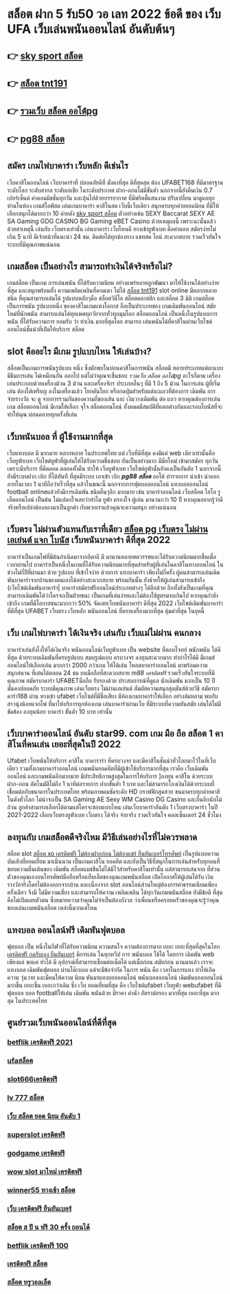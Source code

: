 # สล็อต ฝาก 5 รับ50 วอ เลท 2022 ข้อดี ของ เว็บ UFA  เว็บเล่นพนันออนไลน์ อันดับต้นๆ 

## 👉 [sky sport สล็อต](https://mabet.net/credit-free-new/)
## 👉 [สล็อต tnt191](https://mabet.net/register/)
## 👉 [รวมเว็บ สล็อต ออโต้pg](https://mabet.net/register/)
## 👉 [pg88 สล็อต](https://bio.link/tisawago)

## สมัคร เกมไพ่บาคาร่า  เว็บหลัก  ดีเช่นไร

เว็บคาสิโนออนไลน์  เว็บบาคาร่าที่ ปลอดภัยดีที่ มั่งคงที่สุด ดีที่สุดสุด ต้อง UFABET168 ที่มีมาตรฐานระดับโลก ระดับสากล ระดับเอเชีย ในระดับประเทศ  ฝาก-ถอนไม่มีขั้นต่ำ  นอกจากนี้ยังคืนเงิน 0.7 เปอร์เซ็นต์ ค่าคอมมิชชั่นทุกวัน  และลุ้นไปด้วยบรรยากาศ ที่มีพริตตี้แสนงาม ปรับเปลี่ยน มาดูแลทุกท่านในห้อง เกมส์ไลฟ์สด เล่นเกมบาคาร่า คาสิโนสด เว็บนี้เว็บเดียว สนุกครบทุกค่ายยอดนิยม ที่มีให้เลือกสนุกได้มากกว่า 10 ค่ายดัง [sky sport สล็อต](https://mabet.net/register/)  ตัวอย่างเช่น  SEXY Baccarat SEXY AE SA Gaming GDG CASINO BG Gaming eBET Casino ด้วยเหตุผลนี้ เพราะฉะนั้นแล้ว ด้วยสาเหตุนี้ เล่นกับ เว็บตรงเท่านั่น เล่นบาคาร่า เว็บไหนดี  ทางเข้ายูฟ่าเบท  คือคำตอบ สมัครง่ายไม่เกิน 5 นาที มีเจ้าหน้าที่แนะนำ 24 ชม. ติดต่อได้ทุกช่องทาง แชทสด ไลน์ สะดวกสบาย รวดเร็วทันใจระบบที่มีคุณภาพแน่นอน


##  เกมสล็อต เป็นอย่างไร สามารถทำเงินได้จริงหรือไม่?

เกมสล็อต  เป็นเกม การเล่นพนัน ที่ได้รับความนิยม อย่างแพร่หลายถูกพัฒนา  มาให้ใช้งานได้อย่างง่ายที่สุด  และสนุกพร้อมทั้ง  ความเพลิดเพลินที่คาดเดา  ไม่ได้ [สล็อต tnt191](https://mabet.net/register/)  slot online มีหลากหลาย ชนิด ที่คุณสามารถเล่นได้ รูปแบบหลักๆคือ  สล็อตวิดีโอ สล็อตคลาสสิก และสล็อต 3 มิติ เกมสล็อตเป็นการพนัน  รูปแบบหนึ่ง ของคาสิโนเกมแห่งโอกาส ถือเป็นประเภทของ เกมเดิมพันออนไลน์  สมัยใหม่ที่นักพนัน สามารถเล่นได้ทุกเพศทุกวัยจากทั่วทุกมุมโลก  สล็อตออนไลน์  เป็นหนึ่งในรูปแบบการพนัน ที่ได้รับความการ ยอมรับ ว่า ทำเงิน  มากที่สุดโลก สามารถ เล่นพนันได้ที่คาสิโนผ่านเว็บไซต์ออนไลน์ชั้นนำที่เปิดให้บริการ สล็อต 


##  slot  คืออะไร มีเกม รูปแบบไหน ให้เล่นบ้าง?

 สล็อตเป็นเกมการพนันรูปแบบ หนึ่ง ซึ่งมักพบในบ่อนคาสิโนการพนัน สล็อตมี หลายประเภทแต่ละแบบมีธีมการเล่น  ไม่เหมือนกัน ออกไป แต่ไม่ว่าคุณจะชื่นชอบ *รวมเว็บ สล็อต ออโต้pg* อะไรก็ตาม เครื่องเล่นประกอบด้วยเครื่องม้วน 3 ม้วน และเครื่องจักร ประเภทอื่นๆ  ที่มี 1 ถึง 5 ม้วน ในการเล่น ผู้ที่เริ่มเล่น ต้องใส่เหรียญ ลงในเครื่องแล้ว โยกคันโยก หรือกดปุ่มสำหรับแต่ละแถวที่ต้องการ เดิมพัน การจ่ายรางวัล จะ ดู จากการรวมกันของความถี่ของเส้น และ เงินวางเดิมพัน ต่อ แถว  หากคุณต้องการเล่นเกม สล็อตออนไลน์ มีเกมให้เลือก จุใจ  สล็อตออนไลน์ ทั้งหมดมีสมบัติที่แตกต่างกันและรอบโบนัสที่จะทำให้คุณ ผ่อนคลายทุกครั้งที่เล่น


## เว็บพนันบอล ที่ ผู้ใช้งานมากที่สุด 

เว็บแทงบอล มี มากมาย  หลากหลาย ในประเทศไทย แต่ เว็บที่ดีที่สุด คงมีแค่ web เดียวเท่านั้นคือ เว็บยูฟ่าเบท เว็บไซต์ยูฟ่าที่ผู้เล่นให้ได้รับความชื่นชอบ  กันเป็นอย่างมาก มีมือใหม่ เข้ามาสมัคร ทุกวัน เพราะมีบริการ ที่ดีตลอด ตลอดทั้งคืน ทำให้ เว็บยูฟ่าเบท เว็บไซต์ยูฟ่านั้นยังคงเป็นอันดับ 1  นอกจากนี้ยังมีระบบฝาก   เบิก ที่ได้ทันที ที่สุดมีระบบ เอาเข้า  เบิก ***pg88 สล็อต***  ออโต้ ทำรายการ นำเข้า   นำออกภายในเวลา 1 นาทีถือว่าเร็วที่สุด แล้วในขณะนี้ นอกจากการฟุตบอลออนไลน์ แทงบอลออนไลน์ football onlineแล้วยังมีการเดิมพัน ชนิดอื่นๆอีก มากมาย   เช่น  บาคาร่าออนไลน์   เว็บสล็อต   ไฮโล รูเล็ตออนไลน์   เป็นต้น ไม่แปลกใจเลยว่าทำไม ยูฟ่า ครองใจ ผู้เล่น มานานกว่า 10 ปี หากคุณอยากรู้ว่าดีจริงหรือเปล่าต้องลองมาเป็นลูกค้า กับพวกเราแล้วคุณจะความสนุก อย่างแน่นอน


## เว็บตรง ไม่ผ่านตัวแทนกับเราที่เดียว  [สล็อต pg เว็บตรง ไม่ผ่านเอเย่นต์ แจก โบนัส](https://mabet.net/credit-free-100/) เว็บพนันบาคาร่า ดีที่สุด 2022 

บาคาร่าเป็นเกมไพ่ที่มีต้นกำเนิดมาจากอิตาลี มี  มานานหลายศตวรรษและได้รับความนิยมมากขึ้นเมื่อเวลาผ่านไป บาคาร่าเป็นหนึ่งในเกมที่ได้รับความนิยมมากที่สุดสำหรับผู้ที่เล่นในคาสิโนทางออนไลน์ ในช่วงไม่กี่ปีที่ผ่านมา ด้วย    รูปแบบ  ที่เข้าใจง่าย ด้วยการ แทงบาคาร่า  เพียงไม่กี่ครั้ง ผู้คนสามารถเล่นเดิมพันบาคาร่าจากบ้านของตนเองได้อย่างสะดวกสบาย  พร้อมกันนั้น ยังช่วยให้ผู้เล่นสามารถเข้าถึง {เว็บไซต์เดิมพันบาคาร่า| บาคาร่าสมัครฟรีออนไลน์ประเภทต่างๆ ได้อีกด้วย อีกทั้งยังเป็นเกมที่คุณสามารถเดิมพันได้ว่าใครจะเป็นฝ่ายชนะ เป็นเกมที่เล่นง่ายและไม่ต้องใช้สูตรมากเกินไป หากคุณกำลัง  เข้าถึง เกมที่มีโอกาสชนะมากกว่า 50%  จัดเลยเว็บพนันบาคาร่า ดีที่สุด 2022  เว็บไซต์เดิมพันบาคาร่าที่ดีที่สุด UFABET เว็บตรง เว็บหลัก พนันออนไลน์ ที่ครบเครื่องมากที่สุด คุ้มค่าที่สุด ในยุคนี้


## เว็บ เกมไพ่บาคาร่า ได้เงินจริง เล่นกับ เว็บแม่ไม่ผ่าน คนกลาง 

บาคาร่าเล่นยังไงให้ได้เงินจริง พนันออนไลน์เว็บยูฟ่าเบท เป็น website ที่ตอบโจทย์  พนักพนัน ได้ดีที่สุด ด้วยระบบเดิมพันที่ครบรูปแบบ สมบรูณ์แบบ ครบวงจร ลงทุนสะดวกมาก  ทำกำไรได้ดี มีเกมส์ออนไลน์ให้เลือกเล่น มากกว่า 2000 กว่าเกม ให้ได้เล่น โหลดบาคาร่าออนไลน์ มาพร้อมความสนุกสนาน ที่เล่นได้ตลอด 24 ชม บนมือถือที่สะดวกสบาย *m88 เครดิตฟรี* รวดเร็วทันใจระบบที่มีคุณภาพ สมัครบาคาร่า UFABETมือถือ  รับรองด้วย ประสบการณ์ที่ดูแล  นักเดิมพัน มากเป็น 10 ปี มั่นคงปลอดภัย ระบบมีคุณภาพ เล่นเว็บตรง ไม่ผ่านเอเย่นต์ สัมผัสความสนุกสุดมันส์ด้วยวิธี สมัครบาคาร่า168 ผ่าน ทางเข้า ufabet  เว็บไซต์ที่มีชื่อเสียง มีห้องเกมบาคาร่าให้เลือก อย่างล้มหลาม พบกับ สาวนุ่งน้อยแจกไพ่  ที่มาให้บริการทุกห้องเกม เล่นบาคาร่าผ่านเว็บ ที่มีระบบที่ความทันสมัย เล่นได้ไม่มี ขัดข้อง  ลงทุนน้อย บาคาร่า ขั้นต่ำ 10 บาท เท่านั้น


## เว็บบาคาร่าออนไลน์ อันดับ **star99. com เกม มือ ถือ สล็อต** 1 คาสิโนที่คนเล่น เยอะที่สุดในปี 2022

 Ufabet   เว็บพนันให้บริการ  คาสิโน บาคาราร่า ที่ครบวงจร และมีคาสิโนชั่นนำทั่วโลกมาไว้ในที่เว็บเดียว รวมทั้งเกมบาคาร่าออนไลน์ เกมพนันยอดฮิตที่มีผู้เข้าใช้บริการมากที่สุด เราคือ  เว็บเดิมพันออนไลน์  และเกมพนันอีกมากมาย มีประสิทธิภาพสูงสุดในการให้บริการ  ]ลงทุน  คาสิโน ด้วยระบบ ฝาก-ถอน อัตโนมัติไม่ถึง 1 นาทีต่อรายการ ฝากขั้นต่ำ 1 บาท   และไม่สามารถโกงเงินได้ด้วยระบบที่เชื่อมต่อกับธนาคารในประเทศไทย พร้อมภาพคมชัดระดับ HD กราฟฟิกสุดสวย ขนมาครบทุกค่ายคาสิโนดังทั่วโลก ไม่น่าจะเป็น SA Gaming AE Sexy WM Casino DG Casino และอื่นอีกนับไม่ถ้วน ลูกค้าสามารถเลือกได้ตามแต่ใครจะชอบแบบไหน เล่นเว็บบาคาร่าอันดับ 1   เว็บตรงบาคาร่า ในปี 2021-2022 เลือกเว็บตรงยูฟ่าเบท  เว็บตรง ได้จริง จ่ายจริง รวดเร็วทันใจ คอลเซ็นเตอร์ 24 ชั่วโมง


## ลงทุนกับ เกมสล็อตดีจริงไหม มีวิธีเล่นอย่างไรที่ไม่ควรพลาด

 สล็อต slot [สล็อต xo เครดิตฟรี ไม่ต้องฝากก่อน ไม่ต้องแชร์ ยืนยันเบอร์โทรศัพท์](https://member.mabet.net/?action=login) เป็นรูปแบบความบันเทิงที่ยอดเยี่ยม  มาเนิ่นนาน เป็นเกมคาสิโน ยอดฮิต และยังเป็นวิธีที่สนุกในการเล่นสำหรับทุกคนที่ชอบความตื่นเต้นของ เดิมพัน สล็อตแมชชีนไม่ได้มีไว้สำหรับคาสิโนเท่านั้น แต่สามารถเล่นจาก ที่ส่วนตัวของคุณเองบนโทรศัพท์มือถือหรือแท็บเล็ตของคุณเกมพนันสล็อต เปิดโอกาสให้ผู้เล่นได้รับ เงินรางวัลจริงโดยไม่ต้องออกจากบ้าน และเนื่องจาก slot ออนไลน์ส่วนใหญ่ต้องการค่าธรรมเนียมเพียงครั้งเดียว จึงมี ไม่มีความเสี่ยง และสามารถให้ความ เพลิดเพลิน ได้ทุกวันเกมพนันสล็อต  ยังมีข้อดี ที่สุด คือไม่เปิดเผยตัวตน ซึ่งหมายความว่าคุณไม่จำเป็นต้องกังวล ว่าเพื่อนหรือครอบครัวของคุณจะรู้ว่าคุณชอบเล่นเกมพนันสล็อต เหล่านี้มากแค่ไหน


## แทงบอล ออนไลน์ฟรี เดิมพันฟุตบอล

ฟุตบอล เป็น หนึ่งในกีฬาที่ได้รับความนิยม ความสนใจ ความต้องการมาก เยอะ เยอะที่สุดที่สุดในโลก [เครดิตฟรี กดรับเอง ยืนยันเบอร์](https://mabet.net/pg-slot-credit-free/) มีการเล่น ในทุกทวีป การ พนันบอล ใช้ได้ โดยการ  เดิมพัน   web  เพียงแค่ ขอแค่ ทำได้ มี อุปกรณ์ที่สามารถเชื่อมต่อเน็ตได้ แต่เมื่อก่อน สมัยก่อน นานมาแล้ว เราจะ แทงบอล เดิมพันฟุตบอล  ผ่านโต๊ะบอล แต่จะมีข้อจำกัด ในการ พนัน คือ เวลาในการแทง  ทำให้เกิดความ วุ่นวาย และมีคนให้ความ นิยม หันมาแทงบอลออนไลน์ พนันบอลออนไลน์ เดิมพันบอลออนไลน์มากขึ้น เยอะขึ้น เยอะกว่าเดิม ซึ่ง เว็บ   ยอดเยี่ยมที่สุด  คือ เว็บไซต์ufabet เว็บยูฟ่า webufabet ที่มีฟุตบอล บอล footballให้เล่น เดิมพัน พนันด้วย มีราคา ค่าน้ำ อัตราต่อรอง มากที่สุด เยอะที่สุด มากสุด ในประเทศไทย

## ศูนย์รวมเว็บพนันออนไลน์ที่ดีที่สุด

### [betflik เครดิตฟรี 2021](https://atom.io/themes/MABET.net%20สล็อตหมายเลข1%20แตกหนัก%20100%%20เครดิตฟรี50ไม่ต้องฝากไม่ต้องแชร์%20กดรับเอง%20008%20สล็อต%20สล็อตแตกหนัก%2020รับ100)
### [ufaสล็อต](https://atom.io/themes/MABET.net%20สล็อตหมายเลข1%20แตกหนัก%20100%%20superslot%20888%20เครดิตฟรี%2030%20ยืนยันเบอร์%20008%20สล็อต%20สล็อตแตกหนัก%2020รับ100)
### [slot666เครดิตฟรี](https://atom.io/themes/MABET.net%20สล็อตหมายเลข1%20แตกหนัก%20100%%20สล็อต%20joker%20ฝาก%20ถอน%20ไม่มี%20ขั้น%20ต่ํา%20ผ่าน%20วอ%20เลท%20008%20สล็อต%20สล็อตแตกหนัก%2020รับ100)
### [lv 777 สล็อต](https://atom.io/themes/MABET.net%20สล็อตหมายเลข1%20แตกหนัก%20100%%20winner%201688%20เครดิตฟรี%20008%20สล็อต%20สล็อตแตกหนัก%2020รับ100)
### [เว็บ สล็อต ยอด นิยม อันดับ 1](https://atom.io/themes/MABET.net%20สล็อตหมายเลข1%20แตกหนัก%20100%%20rich88%20เครดิตฟรี%20008%20สล็อต%20สล็อตแตกหนัก%2020รับ100)
### [superslot เครดิตฟรี](https://atom.io/themes/MABET.net%20สล็อตหมายเลข1%20แตกหนัก%20100%%20lava789เครดิตฟรี%20008%20สล็อต%20สล็อตแตกหนัก%2020รับ100)
### [godgame เครดิตฟรี](https://atom.io/themes/MABET.net%20สล็อตหมายเลข1%20แตกหนัก%20100%%20betflik%20joker%20เครดิตฟรี%20008%20สล็อต%20สล็อตแตกหนัก%2020รับ100)
### [wow slot มาใหม่ เครดิตฟรี](https://atom.io/themes/MABET.net%20สล็อตหมายเลข1%20แตกหนัก%20100%%20เกม%20สล็อต%20888%20ออนไลน์%20ได้%20เงิน%20จริง%20008%20สล็อต%20สล็อตแตกหนัก%2020รับ100)
### [winner55 ทางเข้า สล็อต](https://atom.io/themes/MABET.net%20สล็อตหมายเลข1%20แตกหนัก%20100%%20สกายสปอร์ต%20สล็อต%20008%20สล็อต%20สล็อตแตกหนัก%2020รับ100)
### [เว็บ เครดิตฟรี ยืนยันเบอร์](https://atom.io/themes/MABET.net%20สล็อตหมายเลข1%20แตกหนัก%20100%%20สมัครสล็อต%20เครดิตฟรี%20008%20สล็อต%20สล็อตแตกหนัก%2020รับ100)
### [สล็อต ส ปิ น ฟรี 30 ครั้ง ถอนได้](https://atom.io/themes/MABET.net%20สล็อตหมายเลข1%20แตกหนัก%20100%%20ufa678%20สล็อต%20008%20สล็อต%20สล็อตแตกหนัก%2020รับ100)
### [betflik เครดิตฟรี 100](https://atom.io/themes/MABET.net%20สล็อตหมายเลข1%20แตกหนัก%20100%%20สล็อต%20ฝากขั้นต่ำ%201%20บาท%20เว็บตรง%20008%20สล็อต%20สล็อตแตกหนัก%2020รับ100)
### [เครดิตฟรี สล็อต](https://atom.io/themes/MABET.net%20สล็อตหมายเลข1%20แตกหนัก%20100%%20โหลด%20app%20เครดิตฟรี%20008%20สล็อต%20สล็อตแตกหนัก%2020รับ100)
### [สล็อต ทรูวอลเล็ต](https://atom.io/themes/MABET.net%20สล็อตหมายเลข1%20แตกหนัก%20100%%2011hilo%20สล็อต%20008%20สล็อต%20สล็อตแตกหนัก%2020รับ100)